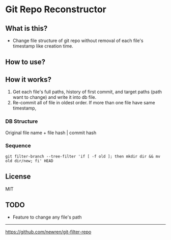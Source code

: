 # Git Repo Reconstructor

## What is this?
* Change file structure of git repo without removal of each file's timestamp like creation time.

## How to use?

## How it works?
1. Get each file's full paths, history of first commit, and target paths (path want to change) and write it into db file.
2. Re-commit all of file in oldest order. If more than one file have same timestamp, 

### DB Structure
Original file name + file hash | commit hash

### Sequence
```
git filter-branch --tree-filter 'if [ -f old ]; then mkdir dir && mv old dir/new; fi' HEAD
```

## License
MIT

## TODO
* Feature to change any file's path


---
https://github.com/newren/git-filter-repo
